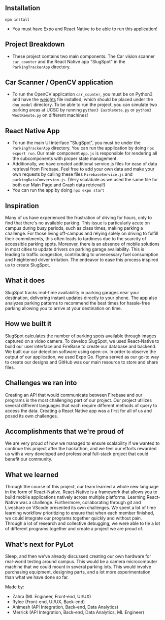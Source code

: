 ## Installation
`npm install`
- You must have Expo and React Native to be able to run this application!

## Project Breakdown
- These project contains two main components. The Car vision scanner `car_counter` and the React Native app "SlugSpot" in the `ParkingTrackerApp` directory. 

## Car Scanner /  OpenCV application
- To run the OpenCV application `car_counter`, you must be on Python3 and have the [weights](https://drive.google.com/file/d/1zSWql3ZrDdOr9AnOSTTQ3Rf8mVle9RDx/view?usp=sharing) file installed, which should be placed under the `dnn_model` directory. To be able to run the project, you can simulate two parking areas at UCSC by running `python3 EastRemote.py` or `python3 WestRemote.py` on different machines!

## React Native App
- To run the main UI interface "SlugSpot", you must be under the `ParkingTrackerApp` directory. You can run the application by doing `npx export run`. Our main component `App.js` is responsible for rendering all the subcomponents with proper state management.
- Additionally, we have created additional service.js files for ease of data retrieval from Firebase. Feel free to add your own data and make your own requests by calling these files `FirebaseService.js` and `parkingDataConversion.js`. (Very scalabale as we used the same file for both our Main Page and Graph data retrieval!)
- You can run the app by doing `npx expo start`


## Inspiration 
Many of us have experienced the frustration of driving for hours, only to find that there's no available parking. This issue is particularly acute on campus during busy periods, such as class times, making parking a challenge. For those living off-campus and relying solely on driving to fulfill their commitments, this often leads to tardiness due to the scarcity of accessible parking spots. Moreover, there is an absence of mobile solutions in most cities to update drivers on parking garage availability. This is leading to traffic congestion, contributing to unnecessary fuel consumption and heightened driver irritation. The endeavor to ease this process inspired us to create SlugSpot.  
  
## What it does 
SlugSpot tracks real-time availability in parking garages near your destination, delivering instant updates directly to your phone. The app also analyzes parking patterns to recommend the best times for hassle-free parking allowing you to arrive at your destination on time.  
  
## How we built it 
SlugSpot calculates the number of parking spots available through images captured on a video camera. To develop SlugSpot, we used React-Native to build our user interface and FireBase to create our database and backend. We built our car detection software using open-cv. In order to observe the output of our application, we used Expo Go. Figma served as our go-to way to create our designs and GitHub was our main resource to store and share files.    
  
## Challenges we ran into  
Creating an API that would communicate between Firebase and our programs is the most challenging part of our project. Our project utilizes several different languages that each require different methods of query to access the data. Creating a React Native app was a first for all of us and posed its own challenges.  
  
## Accomplishments that we're proud of 
We are very proud of how we managed to ensure scalability if we wanted to continue this project after the hackathon, and we feel our efforts rewarded us with a very developed and professional full-stack project that could benefit our community.  
  
## What we learned 
Through the course of this project, our team learned a whole new language in the form of React-Native. React-Native is a framework that allows you to build mobile applications natively across multiple platforms. Learning React-Native was a challenge. Furthermore, collaborating through git and Liveshare on VScode presented its own challenges. We spent a lot of time learning workflow prioritizing to ensure that when each member finished, we could integrate our programs together quickly and without pain. Through a lot of research and collective debugging, we were able to tie a lot of different programs together and create a project we are proud of.  
  
## What's next for PyLot 
Sleep, and then we’ve already discussed creating our own hardware for real-world testing around campus. This would be a camera microcomputer machine that we could mount in several parking lots. This would involve purchasing equipment, designing parts, and a lot more experimentation than what we have done so far.

Made by:
- Zahra (ML Engineer, Front-end, UI/UX)
- Rylee (Front-end, UI/UX, Back-end)
- Animesh (API Integration, Back-end, Data Analytics)
- Merrick (API Integration, Back-end, Data Analytics, ML Engineer)
